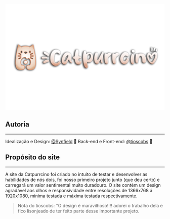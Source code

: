 ![](https://github.com/ImSynfield/Catpurrcino/blob/main/images/logo.png)

## Autoria
---

Idealização e Design: [@Synfield](https://github.com/ImSynfield "@Synfield") 🌻
Back-end e Front-end: [@tioscobs](https://github.com/tioscobs "@tioscobs") 🦭

## Propósito do site
---
A site da Catpurrcino foi criado no intuito de testar e desenvolver as habilidades de nós dois, foi nosso primeiro projeto junto (que deu certo) e carregará um valor sentimental muito duradouro.  O site contém um design agradável aos olhos e responsividade entre resoluções de 1366x768 á 1920x1080, minima testada e máxima testada respectivamente.

>Nota do tioscobs: "O design é maravilhoso!!!! adorei o trabalho dela e fico lisonjeado de ter feito parte desse importante projeto.
